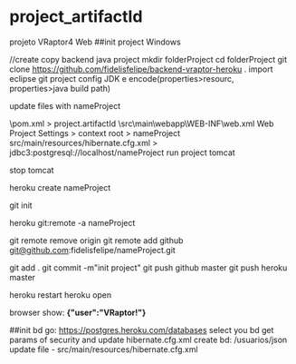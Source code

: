 # project_artifactId
projeto VRaptor4 Web
##init project
Windows

//create copy backend java project
mkdir folderProject
cd folderProject
git clone https://github.com/fidelisfelipe/backend-vraptor-heroku .
import eclipse git project
config JDK e encode(properties>resourc, properties>java build path)

update files with nameProject

\pom.xml > project.artifactId
\src\main\webapp\WEB-INF\web.xml
Web Project Settings > context root > nameProject
src/main/resources/hibernate.cfg.xml  > jdbc3:postgresql://localhost/nameProject
run project tomcat

stop tomcat

heroku create nameProject

git init

heroku git:remote -a nameProject

git remote remove origin
git remote add github git@github.com:fidelisfelipe/nameProject.git

git add .
git commit -m"init project"
git push github master
git push heroku master

heroku restart
heroku open



browser show: <b>{"user":"VRaptor!"}</b>

##init bd
	go: https://postgres.heroku.com/databases
	select you bd
	get params of security and update hibernate.cfg.xml
	create bd: /usuarios/json
	update file - src/main/resources/hibernate.cfg.xml 